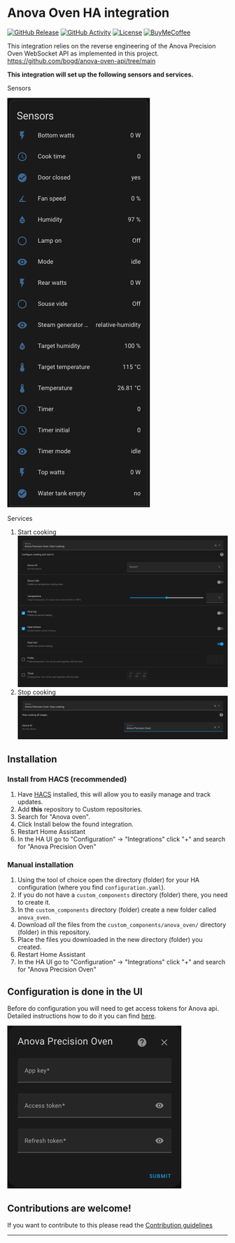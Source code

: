 # Anova Oven HA integration

[![GitHub Release][releases-shield]][releases]
[![GitHub Activity][commits-shield]][commits]
[![License][license-shield]](LICENSE)
[![BuyMeCoffee][buymecoffeebadge]][buymecoffee]

This integration relies on the reverse engineering of the Anova Precision Oven WebSocket API as implemented in this project. https://github.com/bogd/anova-oven-api/tree/main


**This integration will set up the following sensors and services.**

Sensors

![Screenshot](images/Sensors.png)

Services

1. Start cooking
    ![Screenshot](images/Service_Start_Cook.png)
1. Stop cooking
    ![Screenshot](images/Service_Stop_Cook.png)


## Installation

### Install from HACS (recommended)

1. Have [HACS][hacs] installed, this will allow you to easily manage and track updates.
1. Add **this** repository to Custom repositories.
1. Search for "Anova oven".
1. Click Install below the found integration.
1. Restart Home Assistant
1. In the HA UI go to "Configuration" -> "Integrations" click "+" and search for "Anova Precision Oven"

### Manual installation

1. Using the tool of choice open the directory (folder) for your HA configuration (where you find `configuration.yaml`).
1. If you do not have a `custom_components` directory (folder) there, you need to create it.
1. In the `custom_components` directory (folder) create a new folder called `anova_oven`.
1. Download _all_ the files from the `custom_components/anova_oven/` directory (folder) in this repository.
1. Place the files you downloaded in the new directory (folder) you created.
1. Restart Home Assistant
1. In the HA UI go to "Configuration" -> "Integrations" click "+" and search for "Anova Precision Oven"

## Configuration is done in the UI

Before do configuration you will need to get access tokens for Anova api.
Detailed instructions how to do it you can find [here](https://github.com/bogd/anova-oven-api/blob/main/docs/README.md).


![Screenshot](images/Configuration.png)

## Contributions are welcome!

If you want to contribute to this please read the [Contribution guidelines](CONTRIBUTING.md)

***

[buymecoffee]: https://www.buymeacoffee.com/andr83
[buymecoffeebadge]: https://img.shields.io/badge/buy%20me%20a%20coffee-donate-yellow.svg?style=for-the-badge
[commits-shield]: https://img.shields.io/github/commit-activity/y/ludeeus/integration_blueprint.svg?style=for-the-badge
[commits]: https://github.com/andr83/hacs-anova-oven/commits/main
[exampleimg]: example.png
[license-shield]: https://img.shields.io/github/license/ludeeus/integration_blueprint.svg?style=for-the-badge
[maintenance-shield]: https://img.shields.io/badge/maintainer-Joakim%20Sørensen%20%40ludeeus-blue.svg?style=for-the-badge
[releases-shield]: https://img.shields.io/github/release/ludeeus/integration_blueprint.svg?style=for-the-badge
[releases]: https://github.com/andr83/hacs-anova-oven/releases
[hacs]: https://hacs.xyz